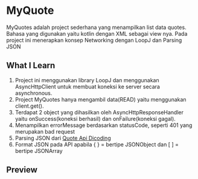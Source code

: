 # MyQuote
MyQuotes adalah project sederhana yang menampilkan list data quotes. Bahasa yang digunakan yaitu kotlin dengan XML sebagai view nya. Pada project ini menerapkan konsep Networking dengan LoopJ dan Parsing JSON
## What I Learn
1. Project ini menggunakan library LoopJ dan menggunakan AsyncHttpClient untuk membuat koneksi ke server secara asynchronous. 
2. Project MyQuotes hanya mengambil data(READ) yaitu menggunakan client.get(). 
3. Terdapat 2 object yang dihasilkan oleh AsyncHttpResponseHandler yaitu onSuccess(koneksi berhasil) dan onFailure(koneksi gagal).
4. Menampilkan errorMessage berdasarkan statusCode, seperti 401 yang merupakan bad request
5. Parsing JSON dari <a href="https://quote-api.dicoding.dev/random" target="_blank">Quote Api Dicoding</a>
6. Format JSON pada API apabila { } = bertipe JSONObject dan [ ] = bertipe JSONArray

## Preview
